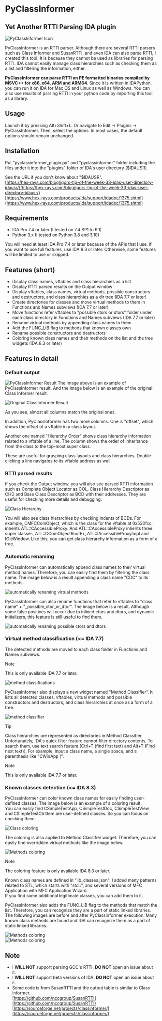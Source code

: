 # PyClassInformer
## Yet Another RTTI Parsing IDA plugin
![PyClassInformer Icon](/pyclassinformer/pci_icon.png)

PyClassInformer is an RTTI parser. Although there are several RTTI parsers such as Class Informer and SusanRTTI, and even IDA can also parse RTTI, I created this tool. It is because they cannot be used as libraries for parsing RTTI. IDA cannot easily manage class hierarchies such as checking them as a list and filtering the information, either.

**PyClassInformer can parse RTTI on PE formatted binaries compiled by MSVC++ for x86, x64, ARM and ARM64**. Since it is written in IDAPython, you can run it on IDA for Mac OS and Linux as well as Windows. You can also use results of parsing RTTI in your python code by importing this tool as a library.

## Usage
Launch it by pressing Alt+Shift+L. Or navigate to Edit -> Plugins -> PyClassInformer.
Then, select the options. In most cases, the default options should remain unchanged.

## Installation
Put "pyclassinformer_plugin.py" and "pyclassinformer" folder including the files under it into the "plugins" folder of IDA's user directory ($IDAUSR).

See the URL if you don't know about "$IDAUSR".  
[https://hex-rays.com/blog/igors-tip-of-the-week-33-idas-user-directory-idausr/](https://hex-rays.com/blog/igors-tip-of-the-week-33-idas-user-directory-idausr/)  
[https://www.hex-rays.com/products/ida/support/idadoc/1375.shtml](https://www.hex-rays.com/products/ida/support/idadoc/1375.shtml)

## Requirements
- IDA Pro 7.4 or later (I tested on 7.4 SP1 to 9.1)
- Python 3.x (I tested on Python 3.8 and 3.10)

You will need at least IDA Pro 7.4 or later because of the APIs that I use. If you want to use full features, use IDA 8.3 or later. Otherwise, some features will be limited to use or skipped.

## Features (short)
- Display class names, vftables and class hierarchies as a list
- Display RTTI parsed results on the Output window
- Display vftables, class names, virtual methods, possible constructors and destructors, and class hierarchies as a dir tree (IDA 7.7 or later)
- Create directories for classes and move virtual methods to them in Functions and Names subviews (IDA 7.7 or later)
- Move functions refer vftables to "possible ctors or dtors" folder under each class directory in Functions and Names subviews (IDA 7.7 or later)
- Rename virtual methods by appending class names to them
- Add the FUNC_LIB flag to methods that known classes own
- Rename possible constructors and destructors
- Coloring known class names and their methods on the list and the tree widgets (IDA 8.3 or later)

## Features in detail
### Default output
![PyClassInformer Result](/images/result.png)
The image above is an example of PyClassInformer result. And the image below is an example of the original Class Informer result.  
  
![Original ClassInformer Result](/images/orig_class_informer.png)  
  
As you see, almost all columns match the original ones.   
  
In addition, PyClassInformer has two more columns. One is "offset", which shows the offset of a vftable in a class layout.  
  
Another one named "Hierarchy Order" shows class hierarchy information related to a vftable of a line. The column shows the order of inheritance from the class to the top-most super class.  
  
These are useful for grasping class layouts and class hierarchies. Double-clicking a line navigates to its vftable address as well.

### RTTI parsed results
If you check the Output window, you will also see parsed RTTI information such as Complete Object Locator as COL, Class Hierarchy Descriptor as CHD and Base Class Descriptor as BCD with their addresses. They are useful for checking more details and debugging.  
  
![Class Hierarchy](/images/class_hierarchy.png)  

You will also see class hierarchies by checking indents of BCDs. For example, CMFCComObject, which is the class for the vftable at 0x530fcc, inherits ATL::CAccessibleProxy. And ATL::CAccessibleProxy inherits three super classes, ATL::CComObjectRootEx, ATL::IAccessibleProxyImpl and IOleWindow. Like this, you can get class hierarchy information as a form of a tree.

### Automatic renaming
PyClassInformer can automatically append class names to their virtual method names. Therefore, you can easily find them by filtering the class name. The image below is a result appending a class name "CDC" to its methods.  

![automatically renaming virtual methods](/images/auto_renmaing.png)  
  
PyClassInformer can also rename functions that refer to vftables to "class name" + "_possible_ctor_or_dtor". The image below is a result. Although some false positives will occur due to inlined ctors and dtors, and dynamic initializers, this feature is still useful to find them.  
  
![automatically renaming possible ctors and dtors](/images/auto_renmaing2.png)  

### Virtual method classification (<= IDA 7.7)
The detected methods are moved to each class folder in Functions and Names subviews.  
> [!NOTE]
> This is only available IDA 7.7 or later. 
  
![method classifications](/images/classification.png)  
  
PyClassInformer also displays a new widget named "Method Classifier". It lists all detected classes, vftables, virtual methods and possible constructors and destructors, and class hierarchies at once as a form of a tree.  

![method classifier](/images/method_classifier.png)  

> [!TIP]
> Class hierarchies are represented as directories in Method Classifier.
> Unfortunately, IDA's quick filter feature cannot filter directory contents.
> To search them, use text search feature (Ctrl+T (find first text) and Alt+T (Find next text)).
> For example, input a class name, a single space, and a parenthesis like "CWinApp (".

> [!NOTE]
> This is only available IDA 7.7 or later. 

### Known classes detection (<= IDA 8.3)
PyClassInformer can color known class names for easily finding user-defined classes.
The image below is an example of a coloring result.  
You can easily find CSimpleTestApp, CSimpleTestDoc, CSimpleTestView and CSimpleTestCtrlItem are user-defined classes. So you can focus on checking them.  
  
![Class coloring](/images/coloring.png)  

The coloring is also applied to Method Classifier widget. Therefore, you can easily find overridden virtual methods like the image below.  

![Methods coloring](/images/overridden_methods.png)  
  
> [!NOTE]
> The coloring feature is only available IDA 8.3 or later. 
  
Known class names are defined in "lib_classes.json". I added many patterns related to STL, which starts with "std::", and several versions of MFC Application with MFC Application Wizard.  
If you find some additional legitimate classes, you can add them to it.  

PyClassInformer also adds the FUNC_LIB flag to the methods that match the list. Therefore, you can recognize they are a part of static linked libraries.  
The following images are before and after PyClassInformer execution. Many known class methods are found and IDA can recognize them as a part of static linked libraries.  
  
![Methods coloring](/images/before_libflag_applied.png)  
![Methods coloring](/images/after_libflag_applied.png)  

## Note
- I **WILL NOT** support parsing GCC's RTTI. **DO NOT** open an issue about it.
- I **WILL NOT** support beta versions of IDA. **DO NOT** open an issue about it.
- Some code is from SusanRTTI and the output table is similar to Class Informer.  
[https://github.com/nccgroup/SusanRTTI](https://github.com/nccgroup/SusanRTTI)  
[https://sourceforge.net/projects/classinformer/](https://sourceforge.net/projects/classinformer/)
